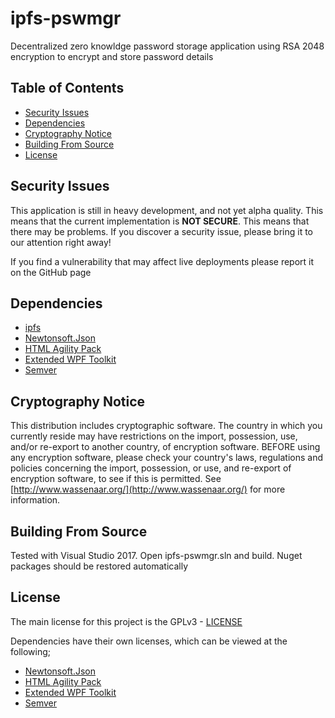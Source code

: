 # ipfs-pswmgr
Decentralized zero knowldge password storage application using RSA 2048 encryption to encrypt and store password details

## Table of Contents

- [Security Issues](#security-issues)
- [Dependencies](#dependencies)
- [Cryptography Notice](#cryptography-notice)
- [Building From Source](#building-from-source)
- [License](#license)

## Security Issues

This application is still in heavy development, and not yet alpha quality. This means that the current implementation is __NOT SECURE__. This means that there may be problems. If you discover a security issue, please bring it to our attention right away!

If you find a vulnerability that may affect live deployments please report it on the GitHub page

## Dependencies
* [ipfs](https://www.ipfs.io/)
* [Newtonsoft.Json](https://github.com/JamesNK/Newtonsoft.Json)
* [HTML Agility Pack](https://github.com/zzzprojects/html-agility-pack)
* [Extended WPF Toolkit](https://github.com/xceedsoftware/wpftoolkit)
* [Semver](https://github.com/maxhauser/semver)

## Cryptography Notice

This distribution includes cryptographic software. The country in which you currently reside may have restrictions on the import, possession, use, and/or re-export to another country, of encryption software. BEFORE using any encryption software, please check your country's laws, regulations and policies concerning the import, possession, or use, and re-export of encryption software, to see if this is permitted. See [http://www.wassenaar.org/](http://www.wassenaar.org/) for more information.

## Building From Source

Tested with Visual Studio 2017. Open ipfs-pswmgr.sln and build. Nuget packages should be restored automatically

## License
The main license for this project is the GPLv3 - [LICENSE](https://github.com/viperman1271/ipfs-pswmgr/blob/master/LICENSE)

Dependencies have their own licenses, which can be viewed at the following;
* [Newtonsoft.Json](https://github.com/JamesNK/Newtonsoft.Json/blob/master/LICENSE.md)
* [HTML Agility Pack](https://github.com/zzzprojects/html-agility-pack/blob/master/LICENSE)
* [Extended WPF Toolkit](https://github.com/xceedsoftware/wpftoolkit/blob/master/license.md)
* [Semver](https://github.com/maxhauser/semver/blob/master/License.txt)